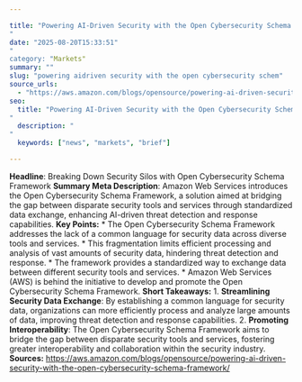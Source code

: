 ```yaml
---

title: "Powering AI-Driven Security with the Open Cybersecurity Schema Framework'"
date: "2025-08-20T15:33:51""
category: "Markets"
summary: ""
slug: "powering aidriven security with the open cybersecurity schem"
source_urls:
  - "https://aws.amazon.com/blogs/opensource/powering-ai-driven-security-with-the-open-cybersecurity-schema-framework/"
seo:
  title: "Powering AI-Driven Security with the Open Cybersecurity Schema Framework | Hash n Hedge'"
  description: ""
  keywords: ["news", "markets", "brief"]

---
```

**Headline**: Breaking Down Security Silos with Open Cybersecurity Schema Framework  **Summary Meta Description**: Amazon Web Services introduces the Open Cybersecurity Schema Framework, a solution aimed at bridging the gap between disparate security tools and services through standardized data exchange, enhancing AI-driven threat detection and response capabilities.  **Key Points:**  * The Open Cybersecurity Schema Framework addresses the lack of a common language for security data across diverse tools and services. * This fragmentation limits efficient processing and analysis of vast amounts of security data, hindering threat detection and response. * The framework provides a standardized way to exchange data between different security tools and services. * Amazon Web Services (AWS) is behind the initiative to develop and promote the Open Cybersecurity Schema Framework.  **Short Takeaways:**  1. **Streamlining Security Data Exchange**: By establishing a common language for security data, organizations can more efficiently process and analyze large amounts of data, improving threat detection and response capabilities. 2. **Promoting Interoperability**: The Open Cybersecurity Schema Framework aims to bridge the gap between disparate security tools and services, fostering greater interoperability and collaboration within the security industry.  **Sources:**  https://aws.amazon.com/blogs/opensource/powering-ai-driven-security-with-the-open-cybersecurity-schema-framework/ 
